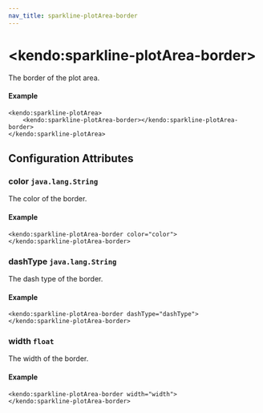 ```yaml
---
nav_title: sparkline-plotArea-border
---
```


# \<kendo:sparkline-plotArea-border\>

The border of the plot area.

#### Example
    <kendo:sparkline-plotArea>
        <kendo:sparkline-plotArea-border></kendo:sparkline-plotArea-border>
    </kendo:sparkline-plotArea>

## Configuration Attributes

### color `java.lang.String`

The color of the border.

#### Example
    <kendo:sparkline-plotArea-border color="color">
    </kendo:sparkline-plotArea-border>

### dashType `java.lang.String`

The dash type of the border.

#### Example
    <kendo:sparkline-plotArea-border dashType="dashType">
    </kendo:sparkline-plotArea-border>

### width `float`

The width of the border.

#### Example
    <kendo:sparkline-plotArea-border width="width">
    </kendo:sparkline-plotArea-border>

